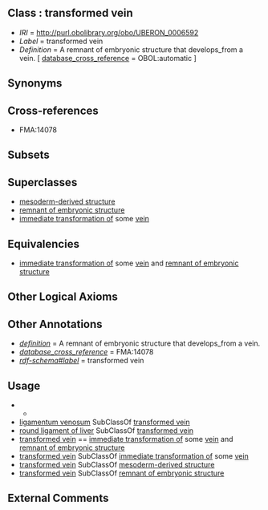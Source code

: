 
## Class : transformed vein

 * *IRI* = http://purl.obolibrary.org/obo/UBERON_0006592
 * *Label* = transformed vein
 * *Definition* = A remnant of embryonic structure that develops_from a vein. [ [database_cross_reference](../../ef/oboInOwl#hasDbXref.md) = OBOL:automatic ]

## Synonyms


## Cross-references

 * FMA:14078

## Subsets


## Superclasses

 * [mesoderm-derived structure](../../UBERON/20/UBERON_0004120.md)
 * [remnant of embryonic structure](../../UBERON/90/UBERON_0006590.md)
 * [immediate transformation of](../../RO/95/RO_0002495.md) some [vein](../../UBERON/38/UBERON_0001638.md)

## Equivalencies

 * [immediate transformation of](../../RO/95/RO_0002495.md) some [vein](../../UBERON/38/UBERON_0001638.md) and [remnant of embryonic structure](../../UBERON/90/UBERON_0006590.md)

## Other Logical Axioms


## Other Annotations

 * *[definition](../../IAO/15/IAO_0000115.md)* = A remnant of embryonic structure that develops_from a vein.
 * *[database_cross_reference](../../ef/oboInOwl#hasDbXref.md)* = FMA:14078
 * *[rdf-schema#label](../../el/rdf-schema#label.md)* = transformed vein

## Usage

 * -
 * [ligamentum venosum](../../UBERON/87/UBERON_0006587.md) SubClassOf [transformed vein](../../UBERON/92/UBERON_0006592.md)
 * [round ligament of liver](../../UBERON/88/UBERON_0006588.md) SubClassOf [transformed vein](../../UBERON/92/UBERON_0006592.md)
 * [transformed vein](../../UBERON/92/UBERON_0006592.md) == [immediate transformation of](../../RO/95/RO_0002495.md) some [vein](../../UBERON/38/UBERON_0001638.md) and [remnant of embryonic structure](../../UBERON/90/UBERON_0006590.md)
 * [transformed vein](../../UBERON/92/UBERON_0006592.md) SubClassOf [immediate transformation of](../../RO/95/RO_0002495.md) some [vein](../../UBERON/38/UBERON_0001638.md)
 * [transformed vein](../../UBERON/92/UBERON_0006592.md) SubClassOf [mesoderm-derived structure](../../UBERON/20/UBERON_0004120.md)
 * [transformed vein](../../UBERON/92/UBERON_0006592.md) SubClassOf [remnant of embryonic structure](../../UBERON/90/UBERON_0006590.md)

## External Comments


